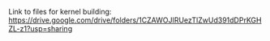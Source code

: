 Link to files for kernel building: https://drive.google.com/drive/folders/1CZAWOJIRUezTlZwUd391dDPrKGHZL-z1?usp=sharing

